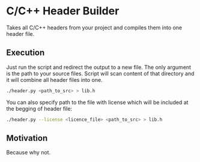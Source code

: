 # C/C++ Header Builder

Takes all C/C++ headers from your project and compiles them into one header file.

## Execution

Just run the script and redirect the output to a new file. The only argument is the path to your source files.
Script will scan content of that directory and it will combine all header files into one.
```bash
./header.py <path_to_src> > lib.h
```

You can also specify path to the file with license which will be included at the begging of header file:
```bash
./header.py --license <licence_file> <path_to_src> > lib.h
```

## Motivation
Because why not.
